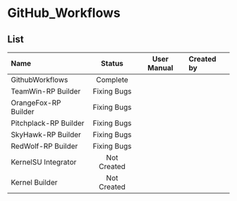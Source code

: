 # GitHub_Workflows

## List
| Name | Status | User Manual | Created by |
| :--- | :----: | :---------: | :----------|
| GithubWorkflows | Complete |  |  |
| TeamWin-RP Builder | Fixing Bugs |  |  |
| OrangeFox-RP Builder | Fixing Bugs |  |  |
| Pitchplack-RP Builder | Fixing Bugs |  |  |
| SkyHawk-RP Builder | Fixing Bugs |  |  |
| RedWolf-RP Builder | Fixing Bugs |  |  |
| KernelSU Integrator | Not Created |  |  |
| Kernel Builder | Not Created |  |  |
